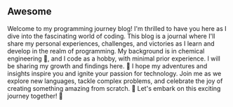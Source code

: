 ## Awesome

Welcome to my programming journey blog! I'm thrilled to have you here as I dive into the fascinating world of coding. This blog is a journal where I'll share my personal experiences, challenges, and victories as I learn and develop in the realm of programming. My background is in chemical engineering 🧪, and I code as a hobby, with minimal prior experience. I will be sharing my growth and findings here. 🌱 I hope my adventures and insights inspire you and ignite your passion for technology. Join me as we explore new languages, tackle complex problems, and celebrate the joy of creating something amazing from scratch. 🚀
Let's embark on this exciting journey together! 🎉

